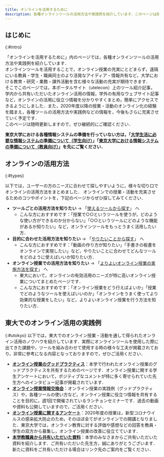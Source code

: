 ```yaml
---
title: オンラインを活用するために
description: 各種オンラインツールの活用方法や実践例を紹介しています．このページは随時更新しますので，ぜひ継続的にご確認ください．
---
```


## はじめに
{:#intro}

「オンラインを活用するために」内のページでは，各種オンラインツールの活用方法や実践例を紹介しています．  
オンラインツールを活用することで，オンライン授業の充実にとどまらず，遠隔にいる教員・学生・職員同士のより活発なアイディア・情報共有など，大学における教育・研究・業務・課外活動を含む様々な活動の充実が期待できます．  
そこでこのページでは，本ポータルサイト（utelecon）上のツール紹介記事，学内から共有いただいたオンライン活用の情報，学外の有用なウェブサイト記事など，オンラインの活用に役立つ情報を分かりやすくまとめ，簡単にアクセスできるようにしました．また，2020年度以降の授業・活動のオンライン化の経験を踏まえ，各種ツールの活用方法や実践例などの情報を，今後もさらに充実させていく予定です．  
このページは随時更新しますので，ぜひ継続的にご確認ください．

**東京大学における各種情報システムの準備を行っていない方は，「[大学生活に必要な情報システムの準備について（学生向け）](/oc/)」「[東京大学における情報システムの準備について（教員向け）](/faculty_members/)」を先にご覧ください．**

## オンラインの活用方法
{:#types}

以下では，ユーザーの方のニーズに合わせて探しやすいように，様々な切り口でオンラインの活用方法をまとめました．
オンラインでの授業・活動を充実させるためのコツやポイントを，下記のページからぜひ探してみてください．

- **ツールごとの活用方法を知りたい** → 「[使えるツールから探す](tools)」 へ
  - こんな方におすすめです：「授業で○○というツールを使うが，どのような使い方ができるのか分からない」「○○というツールにどのような機能があるか知りたい」など，オンラインツールをもっとうまく活用したい方．  
- **目的に合わせた活用方法を知りたい** → 「[やりたいことから探す](topics/)」 へ
  - こんな方におすすめです：「動画の作り方が知りたい」「手書きの板書をオンラインで実現したい」など，やりたいことに合わせてどんなツールをどのように使えばいいか知りたい方．  
- **オンライン授業での活用方法を知りたい** → 「[よりよいオンライン授業の実施方法を探す](courses)」 へ
  - 東大において，オンラインの有効活用のニーズが特に高いオンライン授業についてまとめたページです．
  - こんな方におすすめです：「オンライン授業をどう行えばよいか」「授業でどのようなツールを使えばいいのか」「オンラインをうまく使ってより効果的な授業をしたい」など，よりよいオンライン授業を行う方法を知りたい方．

<!----
  (将来的にオンライン授業での活用方法以外のコンテンツを追加する場合、上記リストの3項目目を以下に書き換えるとよい)

  - シチュエーションに合わせた活用方法を知りたい
	  - [教育活動でのオンライン活用方法(よりよいオンライン授業の実施方法)を探す](courses) へ  
		  - こんな方におすすめです：
	  - [研究活動でのオンライン活用方法を探す](xxxxxx) へ
		  - こんな方におすすめです：
    - [学生の課外活動でのオンライン活用方法を探す(xxxxxx)へ] 
		  - こんな方におすすめです：
    - [業務でのオンライン活用方法を探す(xxxxxx)へ] 
		  -こんな方におすすめです：
---->


## 東大でのオンライン活用の実践例
{:#utokyo}
以下では，東大でのオンライン授業・活動を通して得られたオンライン活用のノウハウを紹介しています．実際にオンラインツールを使用した際に出てきた課題や，ツールを組み合わせて使用する時の様々な工夫が掲載されており，非常に参考になる内容となっておりますので，ぜひご活用ください．

- **[オンライン授業のグッドプラクティス](/good-practice/)**：本学で行われたオンライン授業のグッドプラクティスを共有するためのページです．オンライン授業に関する学生アンケートにおいて，ポジティブなコメントが特に多く寄せられていた先生方へのインタビュー記事が掲載されています．
- **[オンライン授業情報交換会](/events/luncheon/)**：オンライン授業の実践例（グッドプラクティス）や，各種ツールの使い方など，オンライン授業に役立つ情報を共有することを目的に，週1回で開催されているランチョンセミナーです．過去の動画や資料も公開していますので，ご活用ください．
- **[オンライン授業に関するアンケート](/questionnaire/)**：2020年度の授業は，新型コロナウイルスの感染拡⼤防止のため，そのほぼ全てがオンラインでの開講となりました．東京大学では，オンライン教育に対する評価や感想などの回答を教員・学生の双方から募集し，オンライン授業の改善に役立てています．
- **[本学教職員から共有いただいた資料](shared/)**：本学のみなさまからご共有いただいた資料を紹介します．ご共有いただいた先生方，誠にありがとうございます． 新たに資料をご共有いただける場合はリンク先のご案内をご覧ください．



<!---- 
  ## 記事一覧
  以下のページでは，今までに作成されたuteleconの記事の一覧を確認する事ができます．
  → **[記事一覧（準備中）](#)**
---->


